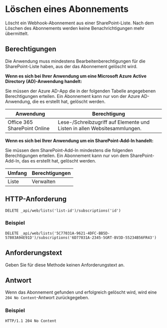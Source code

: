 # <a name="delete-a-subscription"></a>Löschen eines Abonnements

Löscht ein Webhook-Abonnement aus einer SharePoint-Liste. Nach dem Löschen des Abonnements werden keine Benachrichtigungen mehr übermittelt.

## <a name="permissions"></a>Berechtigungen

Die Anwendung muss mindestens Bearbeitenberechtigungen für die SharePoint-Liste haben, aus der das Abonnement gelöscht wird.

**Wenn es sich bei Ihrer Anwendung um eine Microsoft Azure Active Directory (AD)-Anwendung handelt:**

Sie müssen der Azure AD-App die in der folgenden Tabelle angegebenen Berechtigungen erteilen. Ein Abonnement kann nur von der Azure AD-Anwendung, die es erstellt hat, gelöscht werden.

Anwendung | Berechtigung 
------------|------------
Office 365 SharePoint Online|Lese-/Schreibzugriff auf Elemente und Listen in allen Websitesammlungen.

**Wenn es sich bei Ihrer Anwendung um ein SharePoint-Add-In handelt:**

Sie müssen dem SharePoint-Add-In mindestens die folgenden Berechtigungen erteilen. Ein Abonnement kann nur von dem SharePoint-Add-In, das es erstellt hat, gelöscht werden.

Umfang | Berechtigungen 
------|------------
Liste|Verwalten

## <a name="http-request"></a>HTTP-Anforderung

```
DELETE _api/web/lists('list-id')/subscriptions('id')
```

### <a name="example"></a>Beispiel

```http
DELETE _api/web/lists('5C77031A-9621-4DFC-BB5D-57803A94E91D')/subscriptions('6D77031A-2345-5GRT-BV3D-55234B56FR43')
```

## <a name="request-body"></a>Anforderungstext

Geben Sie für diese Methode keinen Anforderungstext an.

## <a name="response"></a>Antwort

Wenn das Abonnement gefunden und erfolgreich gelöscht wird, wird eine `204 No Content`-Antwort zurückgegeben.

### <a name="example"></a>Beispiel

```http
HTTP/1.1 204 No Content
```
